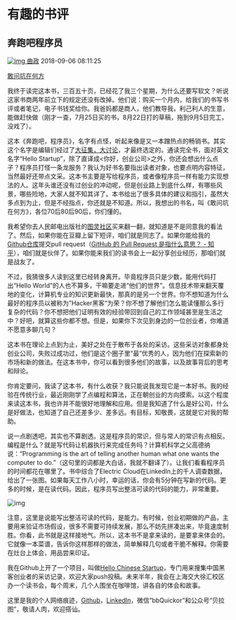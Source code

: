 # 有趣的书评

## 奔跑吧程序员

[![img](https://img3.doubanio.com/icon/u145895513-3.jpg) ](https://www.douban.com/people/johnqu/)[曲政](https://www.douban.com/people/johnqu/) 2018-09-06 08:11:25

[敢问坑在何方](https://book.douban.com/review/9636299/)

我终于读完这本书，三百五十页，已经花了我三个星期，为什么还要写软文？听说这家书商两年前立下的规定还没有改掉。他们说：购买一个月内，给我们的书写书评或者笔记，电子书钱奖给你。我爸妈都是商人，他们教导我，利己利人的生意，能做赶快做（刚才一查，7月25日买的书，8月22日打的草稿，拖到9月5日完工，没戏了）。

这本《奔跑吧，程序员》，名字有点怪，听起来像是又一本蹭热点的畅销书。其实这个名字是编辑们经过了[大征集，大讨论](https://mp.weixin.qq.com/s?__biz=MjM5Njc0MjIwMA==&mid=2649647224&idx=1&sn=bc0c56e4eaadaac69d3b99592d41bbac&chksm=befe5d2f8989d43981545b0785f26c3faa52665b976a59d713ba24b28e2c5c498cec384b7dab&scene=21#wechat_redirect)，才最终选定的。通读完全书，面对英文名字“Hello Startup”，除了直译成<你好，创业公司>之外，你还会想出什么点子？程序员打怪一条龙服务？我认为好书名要指出读者对象，也要点明内容特征，当然最好还带点文采。这本书主要是写给程序员，或者像程序员一样有能力实现想法的人。这年头谁还没有过创业的冲动呢，但是创业路上到底什么样，有哪些风景，哪些险地，大家人就不知其详了。本书给出了很多具体的建议和指引，虽然大多点到为止，但是不经指点，你还就是不知道。所以，我想出的书名，叫《敢问坑在何方》，各位70后80后90后，你们懂的。

我希望你去人民邮电出版社的[图灵社区](http://www.ituring.com.cn/)买来翻一翻，就知道是不是同意我的看法了。然后，如果你能在豆瓣上留下短评，咱们就是同志了。如果你能给我的[Github仓库](https://github.com/John-Qu/Hello-Chinese-Startup)提交pull request（[GitHub 的 Pull Request 是指什么意思？ - 知乎](https://www.zhihu.com/question/21682976)），咱们就是伙伴了。如果你能来我们的读书会上一起分享创业经历，那咱们就是战友了。

不过，我猜很多人读到这里已经转身离开。毕竟程序员只是少数，能用代码打出“Hello World”的人也不算多，干嘛要走进“他们的世界”。信息技术带来翻天覆地的变化，计算机专业的知识更新最快，那真的是另一个世界。你不想知道为什么最好的程序员以被称为”Hacker黑客“为荣？你不想了解他们怎么能读懂那么多行复杂的代码？你不想把他们证明有效的经验带回到自己的工作领域甚至是生活之中？好吧，就算这些你都不想。但是，如果你下次见到身边的一位创业者，你难道不愿意多聊几句？

这本书在理论上点到为止，美好之处在于散布于各处的采访。这些采访对象都身处创业公司，失败过成功过，他们是这个圈子里“最”优秀的人，因为他们在探索新的市场和新的做法。在这本书中，你可以看到很多他们的故事，以及故事背后的思考和辩论。

你肯定要问，我读了这本书，有什么收获？我只能说我发现它是一本好书。我的经验在传统行业，最近刚刚学了点编程和算法，正在朝创业的方向摸索。以这个程度来读这本书，我也许并不能很好地理解和应用。但是我知道了什么是好公司，什么是好做法，也知道了自己还差多少、差多远。有目标，知敬畏，这就是它对我的帮助。

说一点剧透吧，其实也不算剧透。这是程序员的常识，但与常人的常识有点相反。编程是什么？就是写代码让机器执行来完成任务吗？计算机科学之父高德纳说：“Programming is the art of telling another human what one wants the computer to do.”（这句里的词都是大白话，我就不翻译了）。让我们看看程序员的时间都花在哪里了。书中综合了Electric Cloud在LinkedIn上的千人调查数据，给出了一张图。如果每天工作八小时，幸运的话，你会有5分钟在写新的代码。更多的时候，是在读代码。因此，程序员写出整洁可读的代码的能力，非常重要。



![img](https://img9.doubanio.com/view/thing_review/l/public/p1888396.jpg)





注意，这里是说能写出整洁可读的代码，是能力。有时候，创业初期做的产品，主要用来验证市场假设，很多不需要可持续发展，那么不妨先拼凑出来，毕竟速度制胜。你看，此书就是这样接地气。所以，这本书不是拿来读的，是要拿来体会的。它就像一本菜谱，告诉你这样那样的做法，简单解释几句或者干脆不解释。你需要在灶台上体会，用品尝来印证。

我在Github上开了一个项目，叫做[Hello Chinese Startup](https://github.com/John-Qu/Hello-Chinese-Startup)，专门用来搜集中国黑客创业者的采访记录，欢迎大家push投稿。未来半年，我会在上海交大徐汇校区办一个读书会，每个周末，几个人围坐在咖啡馆，讲各自的体会和故事。

这里是我的个人网络痕迹，[Github](https://github.com/John-Qu)，[LinkedIn](https://www.linkedin.com/in/政-曲-1b20b5147/)，微信“bbQuickor”和公众号“贝拉图”，敬请人肉，欢迎搭讪。

